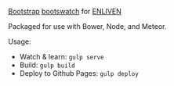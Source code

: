 [Bootstrap](http://getbootstrap.com/) [bootswatch](http://bootswatch.com/) for [ENLIVEN](http://www.enliven.co)

Packaged for use with Bower, Node, and Meteor.

Usage:

- Watch & learn: `gulp serve`
- Build: `gulp build`
- Deploy to Github Pages: `gulp deploy`
